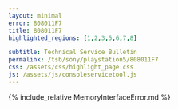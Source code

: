 ```yaml
---
layout: minimal
error: 808011F7
title: 808011F7
highlighted_regions: [1,2,3,5,6,7,8]

subtitle: Technical Service Bulletin
permalink: /tsb/sony/playstation5/808011F7
css: /assets/css/highlight_page.css
js: /assets/js/consoleservicetool.js
---
```


{% include_relative MemoryInterfaceError.md %}
